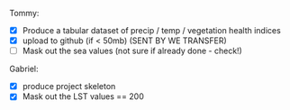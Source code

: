 Tommy:
-  [x] Produce a tabular dataset of precip / temp / vegetation health indices
- [x] upload to github (if < 50mb) (SENT BY WE TRANSFER)
- [ ] Mask out the sea values (not sure if already done - check!)

Gabriel:
- [x] produce project skeleton
- [x] Mask out the LST values == 200
